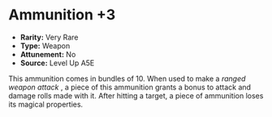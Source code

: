 
# Ammunition +3

* **Rarity:** Very Rare
* **Type:** Weapon
* **Attunement:** No
* **Source:** Level Up A5E


This ammunition comes in bundles of 10\. When used to make a _ranged weapon attack_ , a piece of this ammunition grants a bonus to attack and damage rolls made with it. After hitting a target, a piece of ammunition loses its magical properties.
